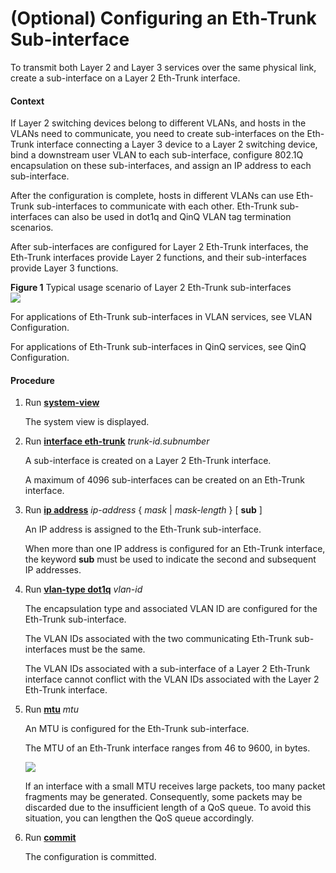 (Optional) Configuring an Eth-Trunk Sub-interface
=================================================

To transmit both Layer 2 and Layer 3 services over the same physical link, create a sub-interface on a Layer 2 Eth-Trunk interface.

#### Context

If Layer 2 switching devices belong to different VLANs, and hosts in the VLANs need to communicate, you need to create sub-interfaces on the Eth-Trunk interface connecting a Layer 3 device to a Layer 2 switching device, bind a downstream user VLAN to each sub-interface, configure 802.1Q encapsulation on these sub-interfaces, and assign an IP address to each sub-interface.

After the configuration is complete, hosts in different VLANs can use Eth-Trunk sub-interfaces to communicate with each other. Eth-Trunk sub-interfaces can also be used in dot1q and QinQ VLAN tag termination scenarios.

After sub-interfaces are configured for Layer 2 Eth-Trunk interfaces, the Eth-Trunk interfaces provide Layer 2 functions, and their sub-interfaces provide Layer 3 functions.

**Figure 1** Typical usage scenario of Layer 2 Eth-Trunk sub-interfaces  
![](images/fig_dc_vrp_ethtrunk_cfg_003001.png)

For applications of Eth-Trunk sub-interfaces in VLAN services, see VLAN Configuration.

For applications of Eth-Trunk sub-interfaces in QinQ services, see QinQ Configuration.


#### Procedure

1. Run [**system-view**](cmdqueryname=system-view)
   
   
   
   The system view is displayed.
2. Run [**interface eth-trunk**](cmdqueryname=interface+eth-trunk) *trunk-id.subnumber*
   
   
   
   A sub-interface is created on a Layer 2 Eth-Trunk interface.
   
   
   
   A maximum of 4096 sub-interfaces can be created on an Eth-Trunk interface.
3. Run [**ip address**](cmdqueryname=ip+address) *ip-address* { *mask* | *mask-length* } [ **sub** ]
   
   
   
   An IP address is assigned to the Eth-Trunk sub-interface.
   
   
   
   When more than one IP address is configured for an Eth-Trunk interface, the keyword **sub** must be used to indicate the second and subsequent IP addresses.
4. Run [**vlan-type dot1q**](cmdqueryname=vlan-type+dot1q) *vlan-id*
   
   
   
   The encapsulation type and associated VLAN ID are configured for the Eth-Trunk sub-interface.
   
   
   
   The VLAN IDs associated with the two communicating Eth-Trunk sub-interfaces must be the same.
   
   The VLAN IDs associated with a sub-interface of a Layer 2 Eth-Trunk interface cannot conflict with the VLAN IDs associated with the Layer 2 Eth-Trunk interface.
5. Run [**mtu**](cmdqueryname=mtu) *mtu*
   
   
   
   An MTU is configured for the Eth-Trunk sub-interface.
   
   
   
   The MTU of an Eth-Trunk interface ranges from 46 to 9600, in bytes.
   
   ![](../../../../public_sys-resources/note_3.0-en-us.png) 
   
   If an interface with a small MTU receives large packets, too many packet fragments may be generated. Consequently, some packets may be discarded due to the insufficient length of a QoS queue. To avoid this situation, you can lengthen the QoS queue accordingly.
6. Run [**commit**](cmdqueryname=commit)
   
   
   
   The configuration is committed.